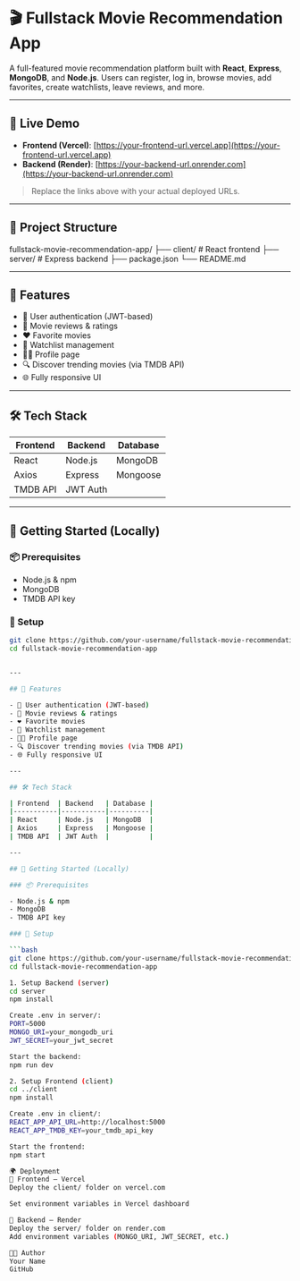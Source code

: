 # 🎬 Fullstack Movie Recommendation App

A full-featured movie recommendation platform built with **React**, **Express**, **MongoDB**, and **Node.js**. Users can register, log in, browse movies, add favorites, create watchlists, leave reviews, and more.

---

## 🔗 Live Demo

- **Frontend (Vercel)**: [https://your-frontend-url.vercel.app](https://your-frontend-url.vercel.app)
- **Backend (Render)**: [https://your-backend-url.onrender.com](https://your-backend-url.onrender.com)

> Replace the links above with your actual deployed URLs.

---

## 📁 Project Structure
fullstack-movie-recommendation-app/
├── client/ # React frontend
├── server/ # Express backend
├── package.json
└── README.md 


---

## 🚀 Features

- 🔐 User authentication (JWT-based)
- 🧾 Movie reviews & ratings
- ❤️ Favorite movies
- 📃 Watchlist management
- 🧑‍💼 Profile page
- 🔍 Discover trending movies (via TMDB API)
- 🌐 Fully responsive UI

---

## 🛠️ Tech Stack

| Frontend  | Backend   | Database |
|-----------|-----------|----------|
| React     | Node.js   | MongoDB  |
| Axios     | Express   | Mongoose |
| TMDB API  | JWT Auth  |          |

---

## 🔧 Getting Started (Locally)

### 📦 Prerequisites

- Node.js & npm
- MongoDB
- TMDB API key

### 📍 Setup

```bash
git clone https://github.com/your-username/fullstack-movie-recommendation-app.git
cd fullstack-movie-recommendation-app


---

## 🚀 Features

- 🔐 User authentication (JWT-based)
- 🧾 Movie reviews & ratings
- ❤️ Favorite movies
- 📃 Watchlist management
- 🧑‍💼 Profile page
- 🔍 Discover trending movies (via TMDB API)
- 🌐 Fully responsive UI

---

## 🛠️ Tech Stack

| Frontend  | Backend   | Database |
|-----------|-----------|----------|
| React     | Node.js   | MongoDB  |
| Axios     | Express   | Mongoose |
| TMDB API  | JWT Auth  |          |

---

## 🔧 Getting Started (Locally)

### 📦 Prerequisites

- Node.js & npm
- MongoDB
- TMDB API key

### 📍 Setup

```bash
git clone https://github.com/your-username/fullstack-movie-recommendation-app.git
cd fullstack-movie-recommendation-app

1. Setup Backend (server)
cd server
npm install

Create .env in server/:
PORT=5000
MONGO_URI=your_mongodb_uri
JWT_SECRET=your_jwt_secret

Start the backend:
npm run dev

2. Setup Frontend (client)
cd ../client
npm install

Create .env in client/:
REACT_APP_API_URL=http://localhost:5000
REACT_APP_TMDB_KEY=your_tmdb_api_key

Start the frontend:
npm start

🌍 Deployment
🔹 Frontend – Vercel
Deploy the client/ folder on vercel.com

Set environment variables in Vercel dashboard

🔹 Backend – Render
Deploy the server/ folder on render.com
Add environment variables (MONGO_URI, JWT_SECRET, etc.)

🧑‍💻 Author
Your Name
GitHub
